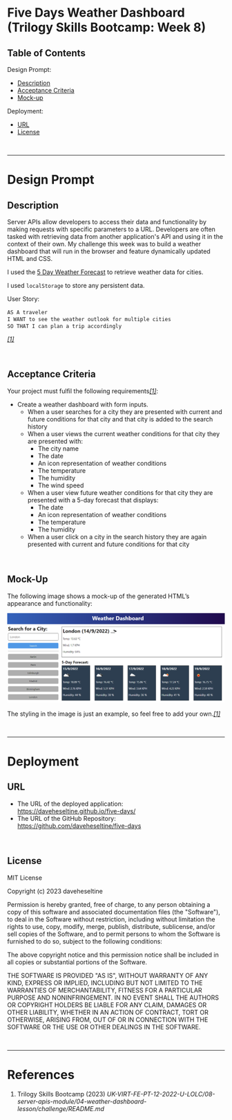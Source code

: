 # Five Days Weather Dashboard (Trilogy Skills Bootcamp: Week 8)

## Table of Contents
Design Prompt:
* [Description](#Description)
* [Acceptance Criteria](#Acceptance-Criteria)
* [Mock-up](#Mock-up)

Deployment:
* [URL](#URL)
* [License](#license)

</br>

___
# Design Prompt
## Description
Server APIs allow developers to access their data and functionality by making requests with specific parameters to a URL. Developers are often tasked with retrieving data from another application's API and using it in the context of their own. My challenge this week was to build a weather dashboard that will run in the browser and feature dynamically updated HTML and CSS.

I used the [5 Day Weather Forecast](https://openweathermap.org/forecast5) to retrieve weather data for cities.

I used `localStorage` to store any persistent data. 

User Story:
```
AS A traveler
I WANT to see the weather outlook for multiple cities
SO THAT I can plan a trip accordingly
```
<a href="#references">*[1]*</a>

</br>

## Acceptance Criteria
Your project must fulfil the following requirements<a href="#references">*[1]*</a>:
* Create a weather dashboard with form inputs.
  * When a user searches for a city they are presented with current and future conditions for that city and that city is added to the search history
  * When a user views the current weather conditions for that city they are presented with:
    * The city name
    * The date
    * An icon representation of weather conditions
    * The temperature
    * The humidity
    * The wind speed
  * When a user view future weather conditions for that city they are presented with a 5-day forecast that displays:
    * The date
    * An icon representation of weather conditions
    * The temperature
    * The humidity
  * When a user click on a city in the search history they are again presented with current and future conditions for that city

</br>

## Mock-Up
The following image shows a mock-up of the generated HTML’s appearance and functionality:

![The weather app includes a search option, a list of cities, and a five-day forecast and current weather conditions for London.](./assets/img/10-server-side-apis-challenge-demo.png)

The styling in the image is just an example, so feel free to add your own.<a href="#references">*[1]*</a>

</br>

___
# Deployment
## URL
* The URL of the deployed application: https://daveheseltine.github.io/five-days/
* The URL of the GitHub Repository: https://github.com/daveheseltine/five-days

</br>

## License
MIT License

Copyright (c) 2023 daveheseltine

Permission is hereby granted, free of charge, to any person obtaining a copy
of this software and associated documentation files (the "Software"), to deal
in the Software without restriction, including without limitation the rights
to use, copy, modify, merge, publish, distribute, sublicense, and/or sell
copies of the Software, and to permit persons to whom the Software is
furnished to do so, subject to the following conditions:

The above copyright notice and this permission notice shall be included in all
copies or substantial portions of the Software.

THE SOFTWARE IS PROVIDED "AS IS", WITHOUT WARRANTY OF ANY KIND, EXPRESS OR
IMPLIED, INCLUDING BUT NOT LIMITED TO THE WARRANTIES OF MERCHANTABILITY,
FITNESS FOR A PARTICULAR PURPOSE AND NONINFRINGEMENT. IN NO EVENT SHALL THE
AUTHORS OR COPYRIGHT HOLDERS BE LIABLE FOR ANY CLAIM, DAMAGES OR OTHER
LIABILITY, WHETHER IN AN ACTION OF CONTRACT, TORT OR OTHERWISE, ARISING FROM,
OUT OF OR IN CONNECTION WITH THE SOFTWARE OR THE USE OR OTHER DEALINGS IN THE
SOFTWARE.

</br>

___
# References
1. Trilogy Skills Bootcamp (2023) *UK-VIRT-FE-PT-12-2022-U-LOLC/08-server-apis-module/04-weather-dashboard-lesson/challenge/README.md*
